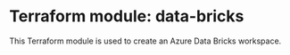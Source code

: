 # Terraform module: data-bricks
This Terraform module is used to create an Azure Data Bricks workspace.